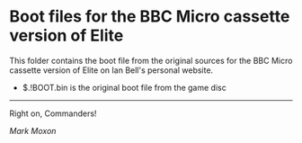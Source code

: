# Boot files for the BBC Micro cassette version of Elite

This folder contains the boot file from the original sources for the BBC Micro cassette version of Elite on Ian Bell's personal website.

* $.!BOOT.bin is the original boot file from the game disc

---

Right on, Commanders!

_Mark Moxon_